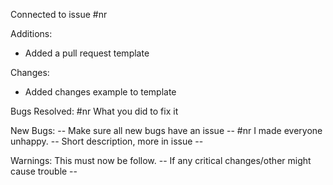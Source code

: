 Connected to issue #nr

Additions:
* Added a pull request template

Changes:
* Added changes example to template

Bugs Resolved:
#nr  What you did to fix it 

New Bugs:  -- Make sure all new bugs have an issue --
#nr I made everyone unhappy. -- Short description, more in issue -- 

Warnings:
This must now be follow. -- If any critical changes/other might cause trouble --
